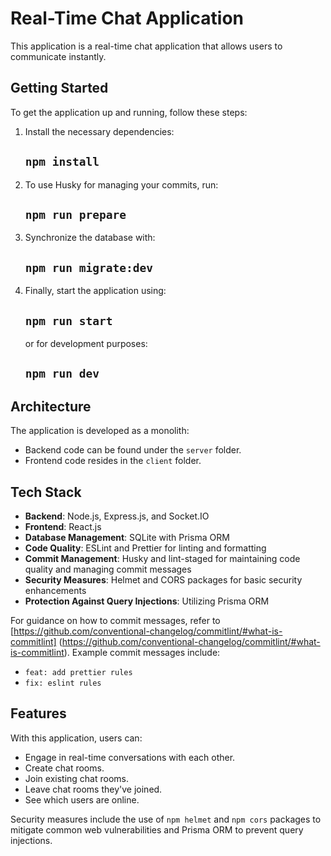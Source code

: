 # Real-Time Chat Application

This application is a real-time chat application that allows users to communicate instantly.

## Getting Started

To get the application up and running, follow these steps:

1. Install the necessary dependencies:

   ## `npm install`

2. To use Husky for managing your commits, run:

   ## `npm run prepare`

3. Synchronize the database with:

   ## `npm run migrate:dev`

4. Finally, start the application using:
   ## `npm run start`
   or for development purposes:
   ## `npm run dev`

## Architecture

The application is developed as a monolith:

- Backend code can be found under the `server` folder.
- Frontend code resides in the `client` folder.

## Tech Stack

- **Backend**: Node.js, Express.js, and Socket.IO
- **Frontend**: React.js
- **Database Management**: SQLite with Prisma ORM
- **Code Quality**: ESLint and Prettier for linting and formatting
- **Commit Management**: Husky and lint-staged for maintaining code quality and managing commit messages
- **Security Measures**: Helmet and CORS packages for basic security enhancements
- **Protection Against Query Injections**: Utilizing Prisma ORM

For guidance on how to commit messages, refer to [https://github.com/conventional-changelog/commitlint/#what-is-commitlint] (https://github.com/conventional-changelog/commitlint/#what-is-commitlint). Example commit messages include:

- `feat: add prettier rules`
- `fix: eslint rules`

## Features

With this application, users can:

- Engage in real-time conversations with each other.
- Create chat rooms.
- Join existing chat rooms.
- Leave chat rooms they've joined.
- See which users are online.

Security measures include the use of `npm helmet` and `npm cors` packages to mitigate common web vulnerabilities and Prisma ORM to prevent query injections.
